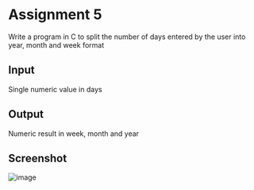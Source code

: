 # Assignment 5
Write a program in C to split the number of days entered by the user into year, month and week format 

## Input
Single numeric value in days 

## Output
Numeric result in week, month and year

## Screenshot 
![image](https://user-images.githubusercontent.com/82442807/144216514-14f794b7-588b-47be-9080-ab9b26bc2fb9.png)
